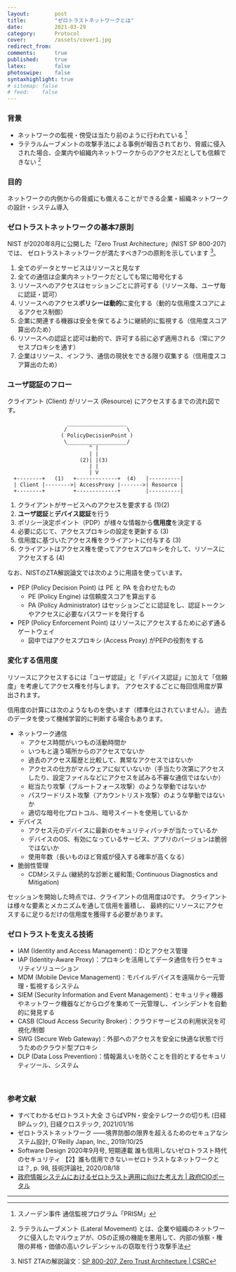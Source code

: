 ```yaml
---
layout:        post
title:         "ゼロトラストネットワークとは"
date:          2021-03-29
category:      Protocol
cover:         /assets/cover1.jpg
redirect_from:
comments:      true
published:     true
latex:         false
photoswipe:    false
syntaxhighlight: true
# sitemap: false
# feed:    false
---
```


### 背景

- ネットワークの監視・傍受は当たり前のように行われている [^1]
- ラテラルムーブメントの攻撃手法による事例が報告されており、脅威に侵入された場合、企業内や組織内ネットワークからのアクセスだとしても信頼できない [^2]

[^1]: スノーデン事件 通信監視プログラム「PRISM」
[^2]: ラテラルムーブメント (Lateral Movement) とは、企業や組織のネットワークに侵入したマルウェアが、OSの正規の機能を悪用して、内部の偵察・権限の昇格・価値の高いクレデンシャルの窃取を行う攻撃手法

### 目的

ネットワークの内側からの脅威にも備えることができる企業・組織ネットワークの設計・システム導入


### ゼロトラストネットワークの基本7原則

NIST が2020年8月に公開した「Zero Trust Architecture」(NIST SP 800-207) では、
ゼロトラストネットワークが満たすべき7つの原則を示しています [^nist]。

[^nist]: NIST ZTAの解説論文：[SP 800-207, Zero Trust Architecture \| CSRC](https://csrc.nist.gov/publications/detail/sp/800-207/final)

1. 全てのデータとサービスはリソースと見なす
2. 全ての通信は企業内ネットワークだとしても常に暗号化する
3. リソースへのアクセスはセッションごとに許可する（リソース毎、ユーザ毎に認証・認可）
4. リソースへのアクセス**ポリシーは動的**に変化する（動的な信用度スコアによるアクセス制御）
5. 企業に関連する機器は安全を保てるように継続的に監視する（信用度スコア算出のため）
6. リソースへの認証と認可は動的で、許可する前に必ず適用される（常にアクセスプロキシを通す）
7. 企業はリソース、インフラ、通信の現状をできる限り収集する（信用度スコア算出のため）

### ユーザ認証のフロー

クライアント (Client) がリソース (Resource) にアクセスするまでの流れ図です。

```
                   ___________________
                  /                   \
                 ( PolicyDecisionPoint )
                  \___________________/
                          ^ |
                          | |
                       (2)| |(3)
                          | |
                          | V
  +--------+   (1)   +-------------+  (4)   |----------|
  | Client |-------->| AccessProxy |------->| Resource |
  +--------+         +-------------+        |----------|
```

1. クライアントがサービスへのアクセスを要求する (1)(2)
2. **ユーザ認証**と**デバイス認証**を行う
3. ポリシー決定ポイント（PDP）が様々な情報から**信用度**を決定する
4. 必要に応じて、アクセスプロキシの設定を更新する (3)
5. 信用度に基づいたアクセス権をクライアントに付与する (3)
6. クライアントはアクセス権を使ってアクセスプロキシを介して、リソースにアクセスする (4)

なお、NISTのZTA解説論文では次のように用語を使っています。
- PEP (Policy Decision Point) は PE と PA を合わせたもの
  - PE (Policy Engine) は信頼度スコアを算出する
  - PA (Policy Administrator) はセッションごとに認証をし、認証トークンやアクセスに必要なパスワードを発行する
- PEP (Policy Enforcement Point) はリソースにアクセスするために必ず通るゲートウェイ
  - 図中ではアクセスプロキシ (Access Proxy) がPEPの役割をする


### 変化する信用度

リソースにアクセスするには「ユーザ認証」と「デバイス認証」に加えて「信頼度」を考慮してアクセス権を付与します。
アクセスするごとに毎回信用度が算出されます。

信用度の計算には次のようなものを使います（標準化はされていません）。
過去のデータを使って機械学習的に判断する場合もあります。

- ネットワーク通信
  - アクセス時間がいつもの活動時間か
  - いつもと違う場所からのアクセスでないか
  - 過去のアクセス履歴と比較して、異常なアクセスではないか
  - アクセスの仕方がマルウェアに似ていないか（手当たり次第にアクセスしたり、設定ファイルなどにアクセスを試みる不審な通信ではないか）
  - 総当たり攻撃（ブルートフォース攻撃）のような挙動ではないか
  - パスワードリスト攻撃（アカウントリスト攻撃）のような挙動ではないか
  - 適切な暗号化プロトコル、暗号スイートを使用しているか
- デバイス
  - アクセス元のデバイスに最新のセキュリティパッチが当たっているか
  - デバイスのOS、有効になっているサービス、アプリのバージョンは脆弱ではないか
  - 使用年数（長いものほど脅威が侵入する確率が高くなる）
- 脆弱性管理
  - CDMシステム (継続的な診断と緩和策; Continuous Diagnostics and Mitigation)

セッションを開始した時点では、クライアントの信用度は0です。
クライアントは様々な要素とメカニズムを通して信用を蓄積し、
最終的にリソースにアクセスするに足りるだけの信用度を獲得する必要があります。


### ゼロトラストを支える技術

- IAM (Identity and Access Management)：IDとアクセス管理
- IAP (Identity-Aware Proxy)：プロキシを活用してデータ通信を行うセキュリティソリューション
- MDM (Mobile Device Management)：モバイルデバイスを遠隔から一元管理・監視するシステム
- SIEM (Security Information and Event Management)：セキュリティ機器やネットワーク機器などからログを集めて一元管理し、インシデントを自動的に発見する
- CASB (Cloud Access Security Broker)：クラウドサービスの利用状況を可視化/制御
- SWG (Secure Web Gateway)：外部へのアクセスを安全に快適な状態で行うためのクラウド型プロキシ
- DLP (Data Loss Prevention)：情報漏えいを防ぐことを目的とするセキュリティツール、システム


<br>

### 参考文献

- すべてわかるゼロトラスト大全 さらばVPN・安全テレワークの切り札 (日経BPムック), 日経クロステック, 2021/01/16
- ゼロトラストネットワーク ――境界防御の限界を超えるためのセキュアなシステム設計, O'Reilly Japan, Inc., 2019/10/25
- Software Design 2020年9月号, 短期連載
誰も信用しないゼロトラスト時代のセキュリティ
【2】誰も信用できない＝ゼロトラストなネットワークとは？, p. 98, 技術評論社, 2020/08/18
- [政府情報システムにおけるゼロトラスト適用に向けた考え方 \| 政府CIOポータル](https://cio.go.jp/dp2020_03)


---
